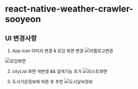 # react-native-weather-crawler-sooyeon
## UI 변경사항
  
1. App icon 이미지 변경 & 로딩 화면 변경
![어플로고변경](https://user-images.githubusercontent.com/50612841/61743312-fca4b900-adcf-11e9-835a-8e2460db0f6b.PNG)
  
![로딩화면](https://user-images.githubusercontent.com/50612841/61743342-09c1a800-add0-11e9-9386-c583b0ab81ac.PNG)
  
2. cityList 화면 색변경 && 검색기능 추가
![리스트화면](https://user-images.githubusercontent.com/50612841/61743352-1219e300-add0-11e9-9b8f-a15053b40a56.PNG)
  
3. 도시기온정보에 따른 옷 추천
![도시날씨정보](https://user-images.githubusercontent.com/50612841/61743371-1a721e00-add0-11e9-9753-08c71b394ae4.PNG)

